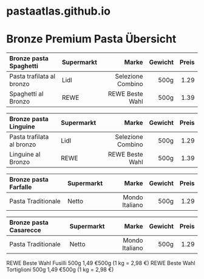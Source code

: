 # pastaatlas.github.io

# Bronze Premium Pasta Übersicht

| Bronze pasta Spaghetti         | Supermarkt       |      Marke       | Gewicht    | Preis    |
| :---                           |    :---          |          ---:    |   ---:     |   ---:   |
| Pasta trafilata al bronzo      | Lidl             |Selezione Combino |   500g     |   1.29   |
|Spaghetti al Bronzo             | REWE             |REWE Beste Wahl   |   500g     |   1.39   |

| Bronze pasta Linguine          | Supermarkt       |      Marke       | Gewicht    | Preis    |
| :---                           |    :---          |          ---:    |   ---:     |   ---:   |
| Pasta trafilata al bronzo      | Lidl             |Selezione Combino |   500g     |   1.29   |
| Linguine al Bronzo             | REWE             |REWE Beste Wahl   |   500g     |   1.39   |


| Bronze pasta Farfalle         | Supermarkt        |      Marke       | Gewicht    | Preis    |
| :---                          |    :---           |          ---:    |   ---:     |   ---:   |
| Pasta Traditionale            | Netto             |   Mondo Italiano |   500g     |   1.29   |

| Bronze pasta Casarecce         | Supermarkt       |      Marke       | Gewicht    | Preis    |
| :---                          |    :---           |          ---:    |   ---:     |   ---:   |
| Pasta Traditionale            | Netto             |   Mondo Italiano |   500g     |   1.29   |


REWE Beste Wahl Fusilli 500g 1,49 €500g (1 kg = 2,98 €)
REWE Beste Wahl Tortiglioni 500g  1,49 €500g (1 kg = 2,98 €)
